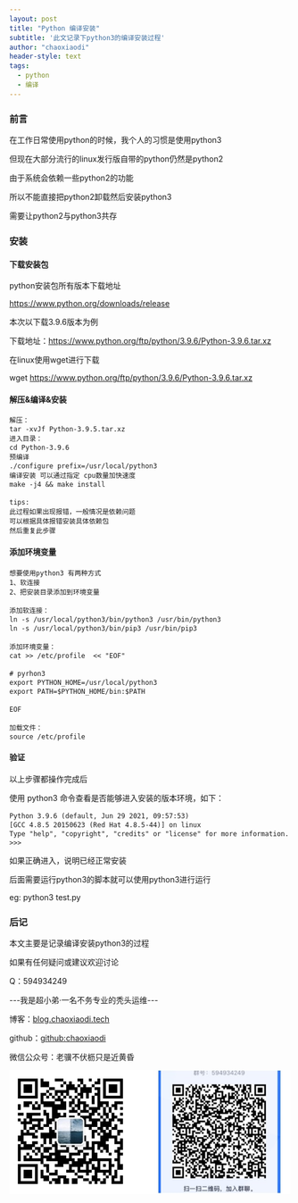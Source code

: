 ```yaml
---
layout: post
title: "Python 编译安装"
subtitle: '此文记录下python3的编译安装过程'
author: "chaoxiaodi"
header-style: text
tags:
  - python
  - 编译
---
```


### 前言

在工作日常使用python的时候，我个人的习惯是使用python3

但现在大部分流行的linux发行版自带的python仍然是python2

由于系统会依赖一些python2的功能

所以不能直接把python2卸载然后安装python3

需要让python2与python3共存

### 安装

#### 下载安装包

python安装包所有版本下载地址

https://www.python.org/downloads/release

本次以下载3.9.6版本为例

下载地址：https://www.python.org/ftp/python/3.9.6/Python-3.9.6.tar.xz

在linux使用wget进行下载

wget https://www.python.org/ftp/python/3.9.6/Python-3.9.6.tar.xz

#### 解压&编译&安装

    解压：
    tar -xvJf Python-3.9.5.tar.xz
    进入目录：
    cd Python-3.9.6
    预编译
    ./configure prefix=/usr/local/python3
    编译安装 可以通过指定 cpu数量加快速度
    make -j4 && make install
    
    tips:
    此过程如果出现报错，一般情况是依赖问题
    可以根据具体报错安装具体依赖包
    然后重复此步骤

#### 添加环境变量

    想要使用python3 有两种方式
    1、软连接
    2、把安装目录添加到环境变量
    
    添加软连接：
    ln -s /usr/local/python3/bin/python3 /usr/bin/python3
    ln -s /usr/local/python3/bin/pip3 /usr/bin/pip3
    
    添加环境变量：
    cat >> /etc/profile  << "EOF"

    # pyrhon3
    export PYTHON_HOME=/usr/local/python3
    export PATH=$PYTHON_HOME/bin:$PATH
    
    EOF
    
    加载文件：
    source /etc/profile
    

#### 验证

以上步骤都操作完成后

使用  python3 命令查看是否能够进入安装的版本环境，如下：

    Python 3.9.6 (default, Jun 29 2021, 09:57:53) 
    [GCC 4.8.5 20150623 (Red Hat 4.8.5-44)] on linux
    Type "help", "copyright", "credits" or "license" for more information.
    >>> 

如果正确进入，说明已经正常安装

后面需要运行python3的脚本就可以使用python3进行运行

eg: python3 test.py

### 后记

本文主要是记录编译安装python3的过程

如果有任何疑问或建议欢迎讨论

Q：594934249

---我是超小弟·一名不务专业的秃头运维---

博客：[blog.chaoxiaodi.tech](https://blog.chaoxiaodi.tech)

github：[github:chaoxiaodi](https://github.com/chaoxiaodi)

微信公众号：老骥不伏枥只是近黄昏

![](/img/erweima.jpg)
